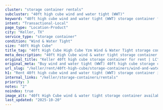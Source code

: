 ```yaml
---
cluster: "storage container rentals"
subcluster: "40ft high cube wind and water tight (WWT)"
keyword: "40ft high cube wind and water tight (WWT) storage container for rent Keller, TX"
intent: "Transactional-Local"
page_type: "Location-Product"
city: "Keller, TX"
service_type: "storage container"
condition: "Wind & Water Tight"
size: "40ft High Cube"
title_tag: "40ft High Cube High Cube Yzm Wind & Water Tight storage container Sales in Keller | LC Container"
meta_description: "40ft High Cube wind & water tight storage container sales in Keller. High cube containers with extra height. Fast delivery, competitive pricing. Serving storage containers area. Quote ID: RB3. Call (214) 524-4168 for your free quote today."
original_title: "Keller 40ft high cube storage container for rent | LC"
original_meta: "Buy wind and water tight (WWT) 40ft high cube storage container rent with local delivery in Keller, TX. LC Container — local Since 2003. Request a fast quote today."
url_slug: "/keller/rent/40ft-high-cube/storage-containers/wind-and-water-tight-wwt"
h1: "Rent 40ft high cube wind and water tight (WWT) storage container in Keller"
internal_links: "/keller/storage-containers/rentals"
priority: 3
notes: "2"
noindex: true
image_alt: "40ft High Cube wind & water tight storage container available for delivery in Keller"
last_updated: "2025-10-20"
---
```


<!-- TODO: Add unique city/inventory copy, images, and internal links here. -->
